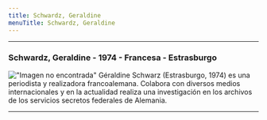 ```yaml
---
title: Schwardz, Geraldine
menuTitle: Schwardz, Geraldine
---
```

***
### Schwardz, Geraldine - 1974 - Francesa - Estrasburgo
!["Imagen no encontrada"](SchwardzGeraldine.jpg)
Géraldine Schwarz (Estrasburgo, 1974) es una periodista y realizadora francoalemana. Colabora con diversos medios internacionales y en la actualidad realiza una investigación en los archivos de los servicios secretos federales de Alemania.
***